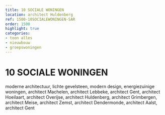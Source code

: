 ```yaml
---
title: 10 SOCIALE WONINGEN
location: architect Huldenberg
ref: 1500-10SOCIALEWONINGEN-SAR
order: 1500
highlight: true
categories:
- toon alles
- nieuwbouw
- groepswoningen
---
```

# 10 SOCIALE WONINGEN

moderne architectuur, lichte gevelsteen, modern design, energiezuinige woningen, architect Machelen, architect Lebbeke, architect Gent, architect Hoeilaart, architect Overijse, architect Huldenberg, architect Grimbergen, architect Meise, architect Zemst, architect Dendermonde, architect Aalst, architect Gent